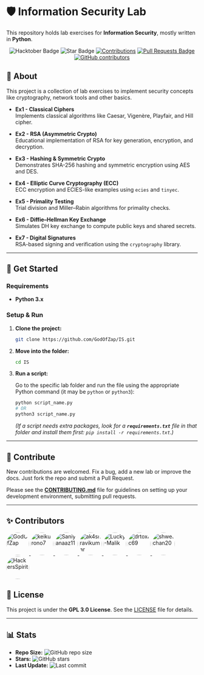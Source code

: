 # 🛡️ Information Security Lab

This repository holds lab exercises for **Information Security**, mostly written in **Python**.

<div align="center">

<img src="https://img.shields.io/badge/hacktoberfest-2025-blueviolet" alt="Hacktober Badge"/>
<img src="https://img.shields.io/static/v1?label=%F0%9F%8C%9F&message=If%20Useful&style=style=flat&color=BC4E99" alt="Star Badge"/>
<a href="https://github.com/GodOfZap" ><img src="https://img.shields.io/badge/Contributions-welcome-violet.svg?style=flat&logo=git" alt="Contributions" /></a>
<a href="https://github.com/GodOfZap/IS/pulls"><img src="https://img.shields.io/github/issues-pr/GodOfZap/IS" alt="Pull Requests Badge"/></a>
<a href="https://github.com/GodOfZap/IS/graphs/contributors"><img alt="GitHub contributors" src="https://img.shields.io/github/contributors/GodOfZap/IS?color=2b9348"></a>

</div>

## 📝 About

This project is a collection of lab exercises to implement security concepts like cryptography, network tools and other basics.

- **Ex1 - Classical Ciphers**  
  Implements classical algorithms like Caesar, Vigenère, Playfair, and Hill cipher.

- **Ex2 - RSA (Asymmetric Crypto)**  
  Educational implementation of RSA for key generation, encryption, and decryption.

- **Ex3 - Hashing & Symmetric Crypto**  
  Demonstrates SHA-256 hashing and symmetric encryption using AES and DES.

- **Ex4 - Elliptic Curve Cryptography (ECC)**  
  ECC encryption and ECIES-like examples using `ecies` and `tinyec`.

- **Ex5 - Primality Testing**  
  Trial division and Miller–Rabin algorithms for primality checks.

- **Ex6 - Diffie–Hellman Key Exchange**  
  Simulates DH key exchange to compute public keys and shared secrets.

- **Ex7 - Digital Signatures**  
  RSA-based signing and verification using the `cryptography` library.


---

## 🚀 Get Started

### Requirements

- **Python 3.x**

### Setup & Run

1.  **Clone the project:**

    ```bash
    git clone https://github.com/GodOfZap/IS.git
    ```

2.  **Move into the folder:**

    ```bash
    cd IS
    ```

3.  **Run a script:**

    Go to the specific lab folder and run the file using the appropriate Python command (it may be `python` or `python3`):

    ```bash
    python script_name.py
    # OR
    python3 script_name.py
    ```

    *(If a script needs extra packages, look for a **`requirements.txt`** file in that folder and install them first: `pip install -r requirements.txt`.)*

---

## 🤝 Contribute

New contributions are welcomed. Fix a bug, add a new lab or improve the docs. Just fork the repo and submit a Pull Request.

Please see the **[CONTRIBUTING.md](CONTRIBUTING.md)** file for guidelines on setting up your development environment, submitting pull requests.

---

## ✨ Contributors

<!-- CONTRIBUTORS:START -->
<a href="https://github.com/GodOfZap">
  <img src="https://avatars.githubusercontent.com/u/104364679?v=4" width="60" height="60" alt="GodOfZap" style="border-radius: 50%;" />
</a>

<a href="https://github.com/keikurono7">
  <img src="https://avatars.githubusercontent.com/u/125114994?v=4" width="60" height="60" alt="keikurono7" style="border-radius: 50%;" />
</a>

<a href="https://github.com/Saniyanaaz11">
  <img src="https://avatars.githubusercontent.com/u/174684346?v=4" width="60" height="60" alt="Saniyanaaz11" style="border-radius: 50%;" />
</a>

<a href="https://github.com/ak4shravikumar">
  <img src="https://avatars.githubusercontent.com/u/189372043?v=4" width="60" height="60" alt="ak4shravikumar" style="border-radius: 50%;" />
</a>

<a href="https://github.com/Lucky-Malik">
  <img src="https://avatars.githubusercontent.com/u/212520963?v=4" width="60" height="60" alt="Lucky-Malik" style="border-radius: 50%;" />
</a>

<a href="https://github.com/drtoxic69">
  <img src="https://avatars.githubusercontent.com/u/67575682?v=4" width="60" height="60" alt="drtoxic69" style="border-radius: 50%;" />
</a>

<a href="https://github.com/shwetchan20">
  <img src="https://avatars.githubusercontent.com/u/213648030?v=4" width="60" height="60" alt="shwetchan20" style="border-radius: 50%;" />
</a>

<a href="https://github.com/HackersSpirit">
  <img src="https://avatars.githubusercontent.com/u/8684346?v=4" width="60" height="60" alt="HackersSpirit" style="border-radius: 50%;" />
</a>
<!-- CONTRIBUTORS:END -->


## 📄 License

This project is under the **GPL 3.0 License**. See the [LICENSE](LICENSE) file for details.

---

## 📊 Stats 

- **Repo Size:** ![GitHub repo size](https://img.shields.io/github/repo-size/GodOfZap/IS)
- **Stars:** ![GitHub stars](https://img.shields.io/github/stars/GodOfZap/IS)
- **Last Update:** ![Last commit](https://img.shields.io/github/last-commit/GodOfZap/IS)
